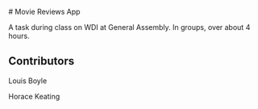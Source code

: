 # Movie Reviews App

A task during class on WDI at General Assembly. In groups, over about 4 hours.

## Contributors

Louis Boyle

Horace Keating
